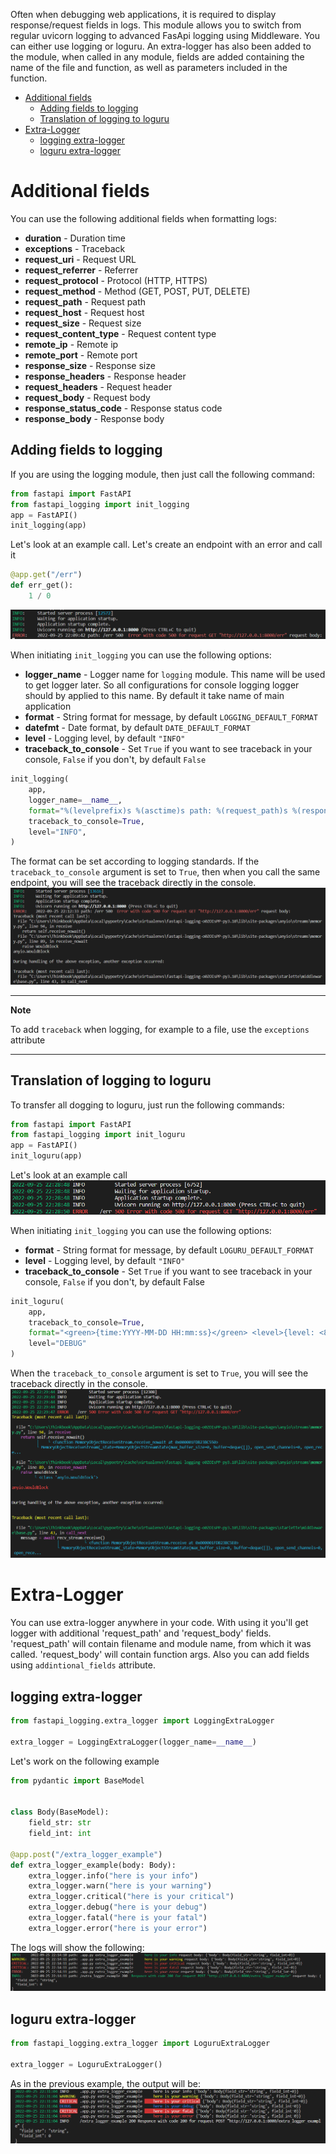 Often when debugging web applications, it is required to display response/request fields in logs. This module allows you to switch from regular uvicorn logging to advanced FasApi logging using Middleware. You can either use logging or loguru. An extra-logger has also been added to the module, when called in any module, fields are added containing the name of the file and function, as well as parameters included in the function.

- [Additional fields](#additional-fields)
  - [Adding fields to logging](#adding-fields-to-logging)
  - [Translation of logging to loguru](#translation-of-logging-to-loguru)
- [Extra-Logger](#extra-logger)
  - [logging extra-logger](#logging-extra-logger)
  - [loguru extra-logger](#loguru-extra-logger)

Additional fields
=================

You can use the following additional fields when formatting logs:
 - **duration** - Duration time
 - **exceptions** - Traceback
 - **request_uri** - Request URL
 - **request_referrer** - Referrer
 - **request_protocol** - Protocol (HTTP, HTTPS)
 - **request_method** - Method (GET, POST, PUT, DELETE)
 - **request_path** - Request path
 - **request_host** - Request host
 - **request_size** - Request size
 - **request_content_type** - Request content type
 - **remote_ip** - Remote ip
 - **remote_port** - Remote port
 - **response_size** - Response size
 - **response_headers** - Response header
 - **request_headers** - Request header
 - **request_body** - Request body
 - **response_status_code** - Response status code
 - **response_body** - Response body

Adding fields to logging
--------------------------
If you are using the logging module, then just call the following command:
``` python
from fastapi import FastAPI
from fastapi_logging import init_logging
app = FastAPI()
init_logging(app)
```
Let's look at an example call. Let's create an endpoint with an error and call it
```python
@app.get("/err")
def err_get():
    1 / 0
```
![deffault logging](/docs/logging_without_traceback.png)

When initiating `init_logging` you can use the following options:
 - **logger_name** -
        Logger name for `logging` module. This name will be used to get logger later.
        So all configurations for console logging logger should by applied to this name.
        By default it take name of  main application
 - **format** -
        String format for message, by default `LOGGING_DEFAULT_FORMAT`
 - **datefmt** -
        Date format, by default `DATE_DEFAULT_FORMAT`
 - **level** -
        Logging level, by default `"INFO"`
 - **traceback_to_console** -
        Set `True` if you want to see traceback in your console, `False` if you don't, by default `False`
```python
init_logging(
    app,
    logger_name=__name__,
    format="%(levelprefix)s %(asctime)s path: %(request_path)s %(response_status_code)-4s %(message)s request body: %(request_body)s",
    traceback_to_console=True,
    level="INFO",
)

```
The format can be set according to logging standards. If the `traceback_to_console` argument is set to `True`, then when you call the same endpoint, you will see the traceback directly in the console.
![logging with traceback](/docs/logging_with_traceback.png)

---
**Note**

To add `traceback` when logging, for example to a file, use the `exceptions` attribute

---

Translation of logging to loguru
--------------------------------
To transfer all dogging to loguru, just run the following commands:

```python
from fastapi import FastAPI
from fastapi_logging import init_loguru
app = FastAPI()
init_loguru(app)
```
Let's look at an example call
![loguru without traceback](/docs/loguru_without_traceback.png)

When initiating `init_logging` you can use the following options:
 - **format** -
        String format for message, by default `LOGURU_DEFAULT_FORMAT`
 - **level** -
        Logging level, by default `"INFO"`
 - **traceback_to_console** -
        Set `True` if you want to see traceback in your console, `False` if you don't, by default False
```python
init_loguru(
    app, 
    traceback_to_console=True, 
    format="<green>{time:YYYY-MM-DD HH:mm:ss}</green> <level>{level: <8}</level> {extra[request_path]} <level>{extra[response_status_code]: <3} {message}</level>",
    level="DEBUG"
)
```
When the `traceback_to_console` argument is set to `True`, you will see the traceback directly in the console.
![loguru with traceback](/docs/loguru_with_traceback.png)

Extra-Logger
============
You can use extra-logger anywhere in your code. With using it you'll get logger with additional 'request_path' and 'request_body' fields. 'request_path' will contain filename and module name, from which it was called. 'request_body' will contain function args. Also you can add fields  using `addintional_fields` attribute.

logging extra-logger
--------------------

```python
from fastapi_logging.extra_logger import LoggingExtraLogger

extra_logger = LoggingExtraLogger(logger_name=__name__)
```
Let's work on the following example

```python
from pydantic import BaseModel


class Body(BaseModel):
    field_str: str
    field_int: int

@app.post("/extra_logger_example")
def extra_logger_example(body: Body):
    extra_logger.info("here is your info")
    extra_logger.warn("here is your warning")
    extra_logger.critical("here is your critical")
    extra_logger.debug("here is your debug")
    extra_logger.fatal("here is your fatal")
    extra_logger.error("here is your error")
```
The logs will show the following:
![](/docs/logging_extra_logger.png)

loguru extra-logger
-------------------

```python
from fastapi_logging.extra_logger import LoguruExtraLogger

extra_logger = LoguruExtraLogger()
```
As in the previous example, the output will be:
![](/docs/loguru_extra_logger.png)
